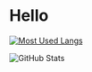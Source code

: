 # Hello

[![Most Used Langs](https://github-readme-stats.vercel.app/api/top-langs/?username=digaji&layout=compact&theme=dark)](https://github.com/anuraghazra/github-readme-stats)

![GitHub Stats](https://github-readme-stats.vercel.app/api?username=digaji&show_icons=true&theme=dark)

<!--
**digaji/digaji** is a ✨ _special_ ✨ repository because its `README.md` (this file) appears on your GitHub profile.
-->
